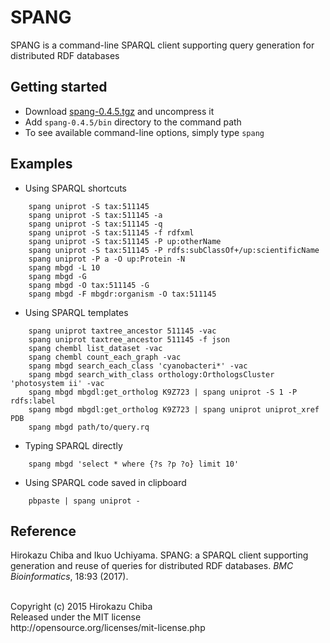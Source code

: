 # SPANG
SPANG is a command-line SPARQL client supporting query generation for distributed RDF databases

## Getting started
- Download [spang-0.4.5.tgz](http://purl.org/net/spang-0.4.5.tgz) and uncompress it
- Add `spang-0.4.5/bin` directory to the command path
- To see available command-line options, simply type
`
    spang
`
## Examples
- Using SPARQL shortcuts
```
    spang uniprot -S tax:511145
    spang uniprot -S tax:511145 -a
    spang uniprot -S tax:511145 -q
    spang uniprot -S tax:511145 -f rdfxml
    spang uniprot -S tax:511145 -P up:otherName
    spang uniprot -S tax:511145 -P rdfs:subClassOf+/up:scientificName
    spang uniprot -P a -O up:Protein -N
    spang mbgd -L 10
    spang mbgd -G
    spang mbgd -O tax:511145 -G
    spang mbgd -F mbgdr:organism -O tax:511145
```
- Using SPARQL templates
```
    spang uniprot taxtree_ancestor 511145 -vac
    spang uniprot taxtree_ancestor 511145 -f json
    spang chembl list_dataset -vac
    spang chembl count_each_graph -vac
    spang mbgd search_each_class 'cyanobacteri*' -vac
    spang mbgd search_with_class orthology:OrthologsCluster 'photosystem ii' -vac
    spang mbgd mbgdl:get_ortholog K9Z723 | spang uniprot -S 1 -P rdfs:label
    spang mbgd mbgdl:get_ortholog K9Z723 | spang uniprot uniprot_xref PDB
    spang mbgd path/to/query.rq
```
- Typing SPARQL directly
```
    spang mbgd 'select * where {?s ?p ?o} limit 10'
```
- Using SPARQL code saved in clipboard
```
    pbpaste | spang uniprot -
```  
## Reference
Hirokazu Chiba and Ikuo Uchiyama. SPANG: a SPARQL client supporting generation and reuse of queries for distributed RDF databases. *BMC Bioinformatics*, 18:93 (2017).

<br>
Copyright (c) 2015 Hirokazu Chiba  <br>
Released under the MIT license  <br>
http://opensource.org/licenses/mit-license.php
